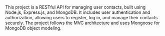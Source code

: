 This project is a RESTful API for managing user contacts, built using Node.js, Express.js, and MongoDB. It includes user authentication and authorization, allowing users to register, log in, and manage their contacts securely. The project follows the MVC architecture and uses Mongoose for MongoDB object modeling.
